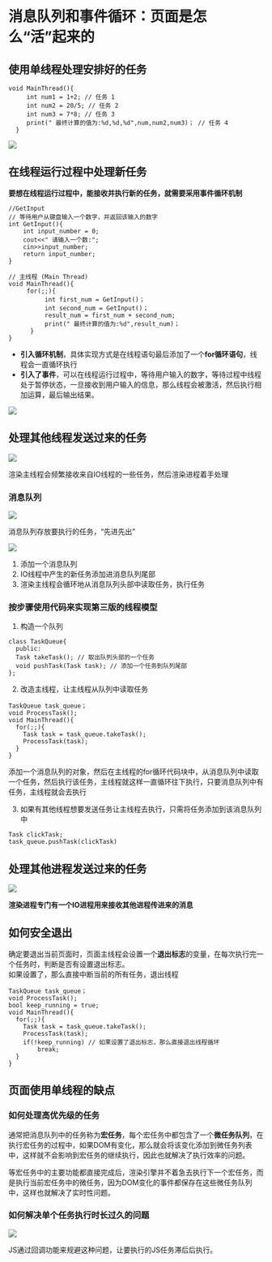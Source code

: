 # 消息队列和事件循环：页面是怎么“活”起来的
## 使用单线程处理安排好的任务  
```
void MainThread(){
     int num1 = 1+2; // 任务 1
     int num2 = 20/5; // 任务 2
     int num3 = 7*8; // 任务 3
     print(" 最终计算的值为:%d,%d,%d",num,num2,num3)； // 任务 4
  }

```
![](img/线程1.png)  
## 在线程运行过程中处理新任务
**要想在线程运行过程中，能接收并执行新的任务，就需要采用事件循环机制**  
```
//GetInput
// 等待用户从键盘输入一个数字，并返回该输入的数字
int GetInput(){
    int input_number = 0;
    cout<<" 请输入一个数:";
    cin>>input_number;
    return input_number;
}

// 主线程 (Main Thread)
void MainThread(){
     for(;;){
          int first_num = GetInput()；
          int second_num = GetInput()；
          result_num = first_num + second_num;
          print(" 最终计算的值为:%d",result_num)；
      }
}

```
- **引入循环机制**，具体实现方式是在线程语句最后添加了一个**for循环语句**，线程会一直循环执行
- **引入了事件**，可以在线程运行过程中，等待用户输入的数字，等待过程中线程处于暂停状态，一旦接收到用户输入的信息，那么线程会被激活，然后执行相加运算，最后输出结果。  

![](img/引入事件循环.png)  

## 处理其他线程发送过来的任务
![](img/渲染进程.png)  

渲染主线程会频繁接收来自IO线程的一些任务，然后渲染进程着手处理  

### 消息队列
![](img/消息队列.png)  

消息队列存放要执行的任务，“先进先出”  

![](img/线程模型3.png)  

1. 添加一个消息队列
2. IO线程中产生的新任务添加进消息队列尾部
3. 渲染主线程会循环地从消息队列头部中读取任务，执行任务

### 按步骤使用代码来实现第三版的线程模型
1. 构造一个队列

```
class TaskQueue{
  public:
  Task takeTask(); // 取出队列头部的一个任务
  void pushTask(Task task); // 添加一个任务到队列尾部
};

```
2. 改造主线程，让主线程从队列中读取任务
```
TaskQueue task_queue；
void ProcessTask();
void MainThread(){
  for(;;){
    Task task = task_queue.takeTask();
    ProcessTask(task);
  }
}

```
添加一个消息队列的对象，然后在主线程的for循环代码块中，从消息队列中读取一个任务，然后执行该任务，主线程就这样一直循环往下执行，只要消息队列中有任务，主线程就会去执行  

3. 如果有其他线程想要发送任务让主线程去执行，只需将任务添加到该消息队列中  
```
Task clickTask;
task_queue.pushTask(clickTask)

```

## 处理其他进程发送过来的任务  
![](img/跨进程发送消息.png)  

**渲染进程专门有一个IO进程用来接收其他进程传进来的消息**

## 如何安全退出
确定要退出当前页面时，页面主线程会设置一个**退出标志**的变量，在每次执行完一个任务时，判断是否有设置退出标志。  
如果设置了，那么直接中断当前的所有任务，退出线程  

```
TaskQueue task_queue；
void ProcessTask();
bool keep_running = true;
void MainThread(){
  for(;;){
    Task task = task_queue.takeTask();
    ProcessTask(task);
    if(!keep_running) // 如果设置了退出标志，那么直接退出线程循环
        break; 
  }
}

```

## 页面使用单线程的缺点
### 如何处理高优先级的任务
通常把消息队列中的任务称为**宏任务**，每个宏任务中都包含了一个**微任务队列**，在执行宏任务的过程中，如果DOM有变化，那么就会将该变化添加到微任务列表中，这样就不会影响到宏任务的继续执行，因此也就解决了执行效率的问题。  

等宏任务中的主要功能都直接完成后，渲染引擎并不着急去执行下一个宏任务，而是执行当前宏任务中的微任务，因为DOM变化的事件都保存在这些微任务队列中，这样也就解决了实时性问题。

### 如何解决单个任务执行时长过久的问题
![](img/执行时间过长.png)  

JS通过回调功能来规避这种问题，让要执行的JS任务滞后后执行。